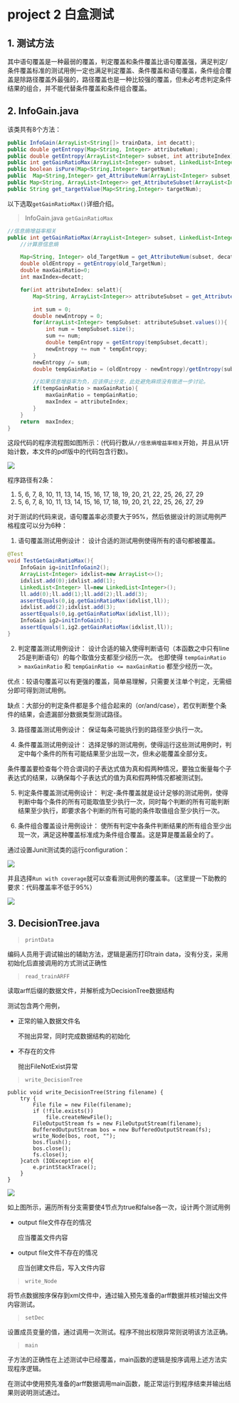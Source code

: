 # project 2 白盒测试

## 1. 测试方法

​	其中语句覆盖是一种最弱的覆盖，判定覆盖和条件覆盖比语句覆盖强，满足判定/条件覆盖标准的测试用例一定也满足判定覆盖、条件覆盖和语句覆盖，条件组合覆盖是除路径覆盖外最强的，路径覆盖也是一种比较强的覆盖，但未必考虑判定条件结果的组合，并不能代替条件覆盖和条件组合覆盖。



## 2. InfoGain.java

该类共有8个方法：

```java
public InfoGain(ArrayList<String[]> trainData, int decatt);
public double getEntropy(Map<String, Integer> attributeNum);
public double getEntropy(ArrayList<Integer> subset, int attributeIndex);
public int getGainRatioMax(ArrayList<Integer> subset, LinkedList<Integer> selatt);
public boolean isPure(Map<String,Integer> targetNum);
public  Map<String,Integer> get_AttributeNum(ArrayList<Integer> subset, int attributeIndex );
public Map<String, ArrayList<Integer>> get_AttributeSubset(ArrayList<Integer> subset, int attributeIndex);
public String get_targetValue(Map<String,Integer> targetNum);
```

以下选取`getGainRatioMax()`详细介绍。



> InfoGain.java  `getGainRatioMax`

```java
//信息熵增益率相关
public int getGainRatioMax(ArrayList<Integer> subset, LinkedList<Integer> selatt){
    //计算原信息熵

    Map<String, Integer> old_TargetNum = get_AttributeNum(subset, decatt);
    double oldEntropy = getEntropy(old_TargetNum);
    double maxGainRatio=0;
    int maxIndex=decatt;

    for(int attributeIndex: selatt){
        Map<String, ArrayList<Integer>> attributeSubset = get_AttributeSubset(subset, attributeIndex);

        int sum = 0;
        double newEntropy = 0;
        for(ArrayList<Integer> tempSubset: attributeSubset.values()){
            int num = tempSubset.size();
            sum += num;
            double tempEntropy = getEntropy(tempSubset,decatt);
            newEntropy += num * tempEntropy;
        }
        newEntropy /= sum;
        double tempGainRatio = (oldEntropy - newEntropy)/getEntropy(subset, attributeIndex);  //计算信息增益率

        //如果信息增益率为负，应该停止分支，此处避免麻烦没有做进一步讨论。
        if(tempGainRatio > maxGainRatio){
            maxGainRatio = tempGainRatio;
            maxIndex = attributeIndex;
        }
    }
    return  maxIndex;
}
```

这段代码的程序流程图如图所示：(代码行数从`//信息熵增益率相关`开始，并且从1开始计数，本文件的pdf版中的代码包含行数)。



![](.\img\pipeline.png)

程序路径有2条：

1. 5, 6, 7, 8, 10, 11, 13, 14, 15, 16, 17, 18, 19, 20, 21, 22, 25, 26, 27, 29
2. 5, 6, 7, 8, 10, 11, 13, 14, 15, 16, 17, 18, 19, 20, 21, 22, 25, 26, 27, 29

对于测试的代码来说，语句覆盖率必须要大于95%，然后依据设计的测试用例严格程度可以分为6种：


1. 语句覆盖测试用例设计：
设计合适的测试用例使得所有的语句都被覆盖。

```java
@Test
void TestGetGainRatioMax(){
    InfoGain ig=initInfoGain2();
    ArrayList<Integer> idxlist=new ArrayList<>();
    idxlist.add(0);idxlist.add(1);
    LinkedList<Integer> ll=new LinkedList<Integer>();
    ll.add(0);ll.add(1);ll.add(2);ll.add(3);
    assertEquals(0,ig.getGainRatioMax(idxlist,ll));
    idxlist.add(2);idxlist.add(3);
    assertEquals(0,ig.getGainRatioMax(idxlist,ll));
    InfoGain ig2=initInfoGain3();
    assertEquals(1,ig2.getGainRatioMax(idxlist,ll));
}
```

2. 判定覆盖测试用例设计：
设计合适的输入使得判断语句（本函数之中只有line 25是判断语句）的每个取值分支都至少经历一次。
也即使得 `tempGainRatio > maxGainRatio` 和 `tempGainRatio <= maxGainRatio` 都至少经历一次。

优点：较语句覆盖可以有更强的覆盖，简单易理解，只需要关注单个判定，无需细分即可得到测试用例。 

缺点：大部分的判定条件都是多个组合起来的（or/and/case），若仅判断整个条件的结果，会遗漏部分数据类型测试路径。

3. 路径覆盖测试用例设计：
保证每条可能执行到的路径至少执行一次。



4. 条件覆盖测试用例设计：
选择足够的测试用例，使得运行这些测试用例时，判定中每个条件的所有可能结果至少出现一次，但未必能覆盖全部分支。

条件覆盖要检查每个符合谓词的子表达式值为真和假两种情况，要独立衡量每个子表达式的结果，以确保每个子表达式的值为真和假两种情况都被测试到。

5. 判定条件覆盖测试用例设计：
判定-条件覆盖就是设计足够的测试用例，使得判断中每个条件的所有可能取值至少执行一次，同时每个判断的所有可能判断结果至少执行，即要求各个判断的所有可能的条件取值组合至少执行一次。

6. 条件组合覆盖设计用例设计：
使所有判定中各条件判断结果的所有组合至少出现一次，满足这种覆盖标准成为条件组合覆盖。这是算是覆盖最全的了。







通过设置Junit测试类的运行configuration：

![](img\Junit-setting.png)

并且选择`Run with coverage`就可以查看测试用例的覆盖率。（这里提一下助教的要求：代码覆盖率不低于95%）

![](img\coverage.png)

## 3. DecisionTree.java

> `printData`

编码人员用于调试输出的辅助方法，逻辑是遍历打印train data，没有分支，采用初始化后直接调用的方式测试正确性

> `read_trainARFF`

读取arff后缀的数据文件，并解析成为DecisionTree数据结构

测试包含两个用例，

- 正常的输入数据文件名

  不抛出异常，同时完成数据结构的初始化

- 不存在的文件

  抛出FileNotExist异常

> `write_DecisionTree`

```
public void write_DecisionTree(String filename) {
    try {
        File file = new File(filename);
        if (!file.exists())
            file.createNewFile();
        FileOutputStream fs = new FileOutputStream(filename);
        BufferedOutputStream bos = new BufferedOutputStream(fs);
        write_Node(bos, root, "");
        bos.flush();
        bos.close();
        fs.close();
    }catch (IOException e){
        e.printStackTrace();
    }
}
```

![](img\pipeline_WriteDecisionTree.png)

如上图所示，遍历所有分支需要使4节点为true和false各一次，设计两个测试用例

- output file文件存在的情况

  应当覆盖文件内容

- output file文件不存在的情况

  应当创建文件后，写入文件内容

> `write_Node`

将节点数据按序保存到xml文件中，通过输入预先准备的arff数据并核对输出文件内容测试。

> `setDec`

设置成员变量的值，通过调用一次测试。程序不抛出权限异常则说明该方法正确。

> `main`

子方法的正确性在上述测试中已经覆盖，main函数的逻辑是按序调用上述方法实现程序逻辑。

在测试中使用预先准备的arff数据调用main函数，能正常运行到程序结束并输出结果则说明测试通过。

